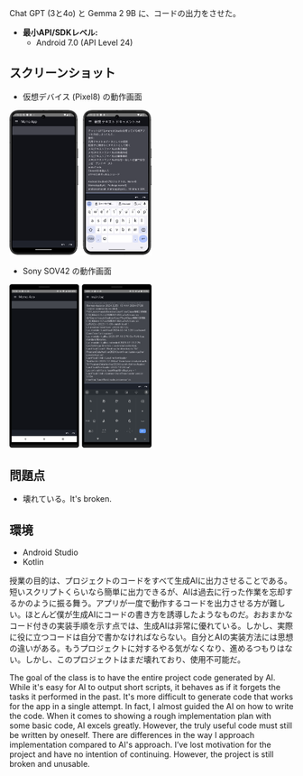 Chat GPT (3と4o) と Gemma 2 9B に、コードの出力をさせた。

* **最小API/SDKレベル:**
    * Android 7.0 (API Level 24) 

## スクリーンショット
* 仮想デバイス (Pixel8) の動作画面
<img src="/screenshots/Screenshot_1.png" width="50%" height="50%" />

* Sony SOV42 の動作画面
<img src="/screenshots/Screenshot_2.png" width="50%" height="50%" />

##  問題点
* 壊れている。It's broken.

## 環境
* Android Studio
* Kotlin

授業の目的は、プロジェクトのコードをすべて生成AIに出力させることである。短いスクリプトくらいなら簡単に出力できるが、AIは過去に行った作業を忘却するかのように振る舞う。アプリが一度で動作するコードを出力させる方が難しい。ほとんど僕が生成AIにコードの書き方を誘導したようなものだ。おおまかなコード付きの実装手順を示す点では、生成AIは非常に優れている。しかし、実際に役に立つコードは自分で書かなければならない。自分とAIの実装方法には思想の違いがある。もうプロジェクトに対するやる気がなくなり、進めるつもりはない。しかし、このプロジェクトはまだ壊れており、使用不可能だ。

The goal of the class is to have the entire project code generated by AI. While it's easy for AI to output short scripts, it behaves as if it forgets the tasks it performed in the past. It's more difficult to generate code that works for the app in a single attempt. In fact, I almost guided the AI on how to write the code. When it comes to showing a rough implementation plan with some basic code, AI excels greatly. However, the truly useful code must still be written by oneself. There are differences in the way I approach implementation compared to AI's approach. I’ve lost motivation for the project and have no intention of continuing. However, the project is still broken and unusable.
